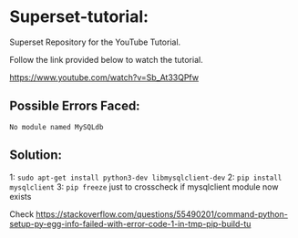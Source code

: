 # Superset-tutorial:
Superset Repository for the YouTube Tutorial.

Follow the link provided below to watch the tutorial.

https://www.youtube.com/watch?v=Sb_At33QPfw

## Possible Errors Faced:

`No module named MySQLdb`

## Solution:

1: `sudo apt-get install python3-dev libmysqlclient-dev`
2: `pip install mysqlclient`
3: `pip freeze` just to crosscheck if mysqlclient module now exists

Check https://stackoverflow.com/questions/55490201/command-python-setup-py-egg-info-failed-with-error-code-1-in-tmp-pip-build-tu



